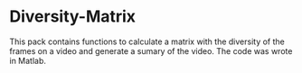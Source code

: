# Diversity-Matrix
This pack contains functions to calculate a matrix with the diversity of the frames on a video and generate a sumary of the video. The code was wrote in Matlab.
